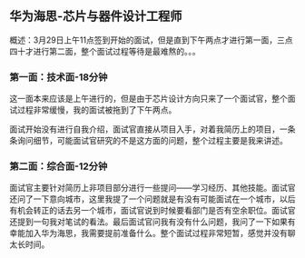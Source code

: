 ## 华为海思-芯片与器件设计工程师
概述：3月29日上午11点签到开始的面试，但是直到下午两点才进行第一面，三点四十才进行第二面，整个面试过程等待是最难熬的。。。

### 第一面：技术面-18分钟
这一面本来应该是上午进行的，但是由于芯片设计方向只来了一个面试官，整个面试过程非常缓慢，我的面试被拖到了下午两点。

面试开始没有进行自我介绍，面试官直接从项目入手，对着我简历上的项目，一条条询问细节，可能面试官研究的不是这方面的问题，整个过程主要是我来讲述。

### 第二面：综合面-12分钟
面试官主要针对简历上非项目部分进行一些提问——学习经历、其他技能。面试官还问了一下意向城市，这里我提了一个问题就是有没有可能面试在一个城市，以后有机会转正的话去另一个城市，面试官说到时候要看部门是否有空余职位。面试官还提到一句我对笔试的看法。最后面试官问我有没有什么问题，我问了一下如果有幸能加入华为海思，我需要提前准备什么。整个面试过程非常短暂，感觉并没有聊太长时间。